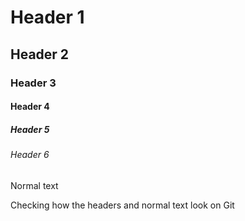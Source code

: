 # Header 1
## Header 2
### Header 3
#### Header 4
##### Header 5
###### Header 6

Normal text


Checking how the headers and normal text look on Git

